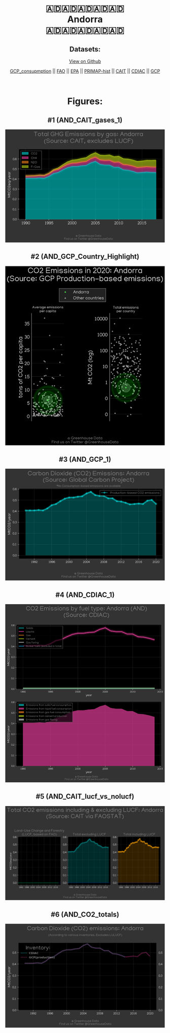 
<center>
<h1 align="center">
🇦🇩🇦🇩🇦🇩🇦🇩🇦🇩
<br>
Andorra
<br>
🇦🇩🇦🇩🇦🇩🇦🇩🇦🇩
</h1>
<h2>Datasets:</h2>
<p><a href="https://github.com/dquintani/GreenhouseData/tree/master/country_data/AND_Andorra/data">View on Github</a>
<br></p><p><a href="data/AND_GCP_consupmption.csv">GCP_consupmption</a> || <a href="data/AND_FAO.csv">FAO</a> || <a href="data/AND_EPA.csv">EPA</a> || <a href="data/AND_PRIMAP-hist.csv">PRIMAP-hist</a> || <a href="data/AND_CAIT.csv">CAIT</a> || <a href="data/AND_CDIAC.csv">CDIAC</a> || <a href="data/AND_GCP.csv">GCP</a></p><p><br></p>
<h1>Figures:</h1><h2>#1 (AND_CAIT_gases_1)</h2>
<p><img alt="" src="figures/AND_CAIT_gases_1.png" /></p><h2>#2 (AND_GCP_Country_Highlight)</h2>
<p><img alt="" src="figures/AND_GCP_Country_Highlight.png" /></p><h2>#3 (AND_GCP_1)</h2>
<p><img alt="" src="figures/AND_GCP_1.png" /></p><h2>#4 (AND_CDIAC_1)</h2>
<p><img alt="" src="figures/AND_CDIAC_1.png" /></p><h2>#5 (AND_CAIT_lucf_vs_nolucf)</h2>
<p><img alt="" src="figures/AND_CAIT_lucf_vs_nolucf.png" /></p><h2>#6 (AND_CO2_totals)</h2>
<p><img alt="" src="figures/AND_CO2_totals.png" /></p>